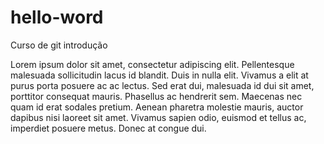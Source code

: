 # hello-word
Curso de git introdução

Lorem ipsum dolor sit amet, consectetur adipiscing elit. Pellentesque malesuada sollicitudin lacus id blandit. Duis in nulla elit. Vivamus a elit at purus porta posuere ac ac lectus. Sed erat dui, malesuada id dui sit amet, porttitor consequat mauris. Phasellus ac hendrerit sem. Maecenas nec quam id erat sodales pretium. Aenean pharetra molestie mauris, auctor dapibus nisi laoreet sit amet. Vivamus sapien odio, euismod et tellus ac, imperdiet posuere metus. Donec at congue dui.
